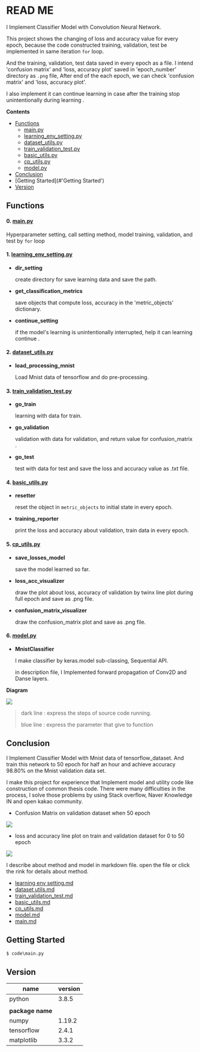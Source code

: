 # READ ME

I Implement Classifier Model with Convolution Neural Network.

This project shows the changing of loss and accuracy value for every epoch, because the code constructed training, validation, test be implemented in same iteration `for` loop.  

And the training, validation, test data saved in every epoch as a file. I intend  'confusion matrix' and  'loss, accuracy plot'  saved in 'epoch_number' directory as `.png` file, After end of the each epoch, we can check 'confusion matrix' and  'loss, accuracy plot'. 

I also implement it can continue learning in case after the training stop unintentionally during learning .



**Contents**

- [Functions](#Functions)
  - [main.py](#main.py)
  - [learning_env_setting.py](#learning_env_setting.py)
  - [dataset_utils.py](#dataset_utils.py)
  - [train_validation_test.py](#train_validation_test.py)
  - [basic_utils.py](#basic_utils.py)
  - [cp_utils.py](#cp_utils.py)
  - [model.py](#model.py)
- [Conclusion](#Conclusion)
- [Getting Started](#'Getting Started')
- [Version](#Version)



## Functions

#### 0. [main.py](https://github.com/HibernationNo1/project_Mnist_Classifier/blob/master/description/main.md)

Hyperparameter setting, call setting method, model training, validation, and test by `for` loop





#### 1. [learning_env_setting.py](https://github.com/HibernationNo1/project_Mnist_Classifier/blob/master/description/learning%20env%20setting.md)

- **dir_setting**

  create directory for save learning data and save the path.

- **get_classification_metrics**

  save objects that compute loss, accuracy in the 'metric_objects' dictionary.

- **continue_setting**

  if the model's learning is unintentionally interrupted, help it can learning continue .

  

#### 2. [dataset_utils.py](https://github.com/HibernationNo1/project_Mnist_Classifier/blob/master/description/dataset%20utils.md)

- **load_processing_mnist**

  Load Mnist data of tensorflow and do pre-processing.



#### 3. [train_validation_test.py](https://github.com/HibernationNo1/project_Mnist_Classifier/blob/master/description/train_validation_test.md)

- **go_train**

  learning with data for train.

- **go_validation**

  validation with data for validation, and return value for confusion_matrix .

- **go_test**

  test with data for test and save the loss and accuracy value as .txt file.

  

#### 4. [basic_utils.py](https://github.com/HibernationNo1/project_Mnist_Classifier/blob/master/description/basic_utils.md)

- **resetter**

  reset the object in `metric_objects` to initial state in every epoch.

- **training_reporter**

  print the loss and accuracy about validation, train data in every epoch.

  

#### 5. [cp_utils.py](https://github.com/HibernationNo1/project_Mnist_Classifier/blob/master/description/cp_utils.md)

- **save_losses_model**

  save the model learned so far.

- **loss_acc_visualizer**

  draw the plot about loss, accuracy of validation by twinx line plot during full epoch and save as .png file.

- **confusion_matrix_visualizer**

  draw the confusion_matrix plot and save as .png file.




#### 6. [model.py](https://github.com/HibernationNo1/project_Mnist_Classifier/blob/master/description/Model.md)

- **MnistClassifier**

  I make classifier by keras.model sub-classing, Sequential API.

  in description file, I Implemented forward propagation of Conv2D and Danse layers.



**Diagram**

![](https://github.com/HibernationNo1/project_Mnist_Classifier/blob/master/image/active%20diagram.png?raw=true)

> dark line : express the steps of source code running.
>
> blue line : express the parameter that give to function



## Conclusion

I Implement Classifier Model with Mnist data of tensorflow_dataset. And train this network to 50 epoch for half an hour and achieve accuracy 98.80% on the Mnist validation data set.

I make this project for experience that Implement model and utility code like construction of common thesis code. There were many difficulties in the process, I solve those problems by using Stack overflow, Naver Knowledge IN and open kakao community.



- Confusion Matrix on validation dataset when 50 epoch 



![](https://github.com/HibernationNo1/project_Mnist_Classifier/blob/master/image/Confustion_matrix_visualization.png?raw=true)

- loss and accuracy line plot on train and validation dataset for 0 to 50 epoch

![](https://github.com/HibernationNo1/project_Mnist_Classifier/blob/master/image/Losses_accs_visualization.png?raw=true)



I describe about method and model in markdown file.  open the file or click the rink for details about method.

- [learning env setting.md](https://github.com/HibernationNo1/project_Mnist_Classifier/blob/master/method_description/learning%20env%20setting.md)
- [dataset utils.md](https://github.com/HibernationNo1/project_Mnist_Classifier/blob/master/method_description/dataset%20utils.md)
- [train_validation_test.md](https://github.com/HibernationNo1/project_Mnist_Classifier/blob/master/method_description/train_validation_test.md)
- [basic_utils.md](https://github.com/HibernationNo1/project_Mnist_Classifier/blob/master/method_description/basic_utils.md)
- [cp_utils.md](https://github.com/HibernationNo1/project_Mnist_Classifier/blob/master/method_description/cp_utils.md)
- [model.md](https://github.com/HibernationNo1/project_Mnist_Classifier/blob/master/method_description/Model.md)
- [main.md](https://github.com/HibernationNo1/project_Mnist_Classifier/blob/master/method_description/main.md)





## Getting Started

```
$ code\main.py
```



## Version

| name             | version |
| ---------------- | ------- |
| python           | 3.8.5   |
|                  |         |
| **package name** |         |
| numpy            | 1.19.2  |
| tensorflow       | 2.4.1   |
| matplotlib       | 3.3.2   |

